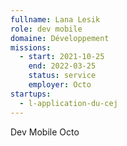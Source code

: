 ```yaml
---
fullname: Lana Lesik
role: dev mobile
domaine: Développement
missions:
  - start: 2021-10-25
    end: 2022-03-25
    status: service
    employer: Octo
startups:
  - l-application-du-cej
---
```


Dev Mobile Octo
